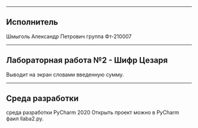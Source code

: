 
____
## Исполнитель 
Шмыголь Александр Петрович
группа Фт-210007
____
##  Лабораторная работа №2 - Шифр Цезаря
Выводит на экран словами введенную сумму.
____

## Среда разработки
среда разработки PyCharm 2020
Открыть проект можно в PyCharm фаил llaba2.py.


